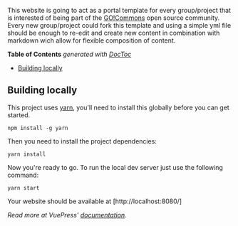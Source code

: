  This website is going to act as a portal template for every group/project that is interested of being part of the [GO!Commons][gocommons] open source community. Every new group/project could fork this template and using a simple yml file should be enough to re-edit and create new content in combination with markdown wich allow for flexible composition of content.

<!-- START doctoc generated TOC please keep comment here to allow auto update -->
<!-- DON'T EDIT THIS SECTION, INSTEAD RE-RUN doctoc TO UPDATE -->
**Table of Contents**  *generated with [DocToc](https://github.com/thlorenz/doctoc)*

- [Building locally](#building-locally)

<!-- END doctoc generated TOC please keep comment here to allow auto update -->

## Building locally

This project uses [yarn](https://yarnpkg.com), you'll need to install this globally before you can get started.

```
npm install -g yarn
```

Then you need to install the project dependencies:

```
yarn install
```

Now you're ready to go.
To run the local dev server just use the following command:

```
yarn start
```

Your website should be available at [http://localhost:8080/]

_Read more at VuePress' [documentation][]._

[project]: https://vuepress.vuejs.org/
[documentation]: https://vuepress.vuejs.org/guide/
[gocommons]: https://go_commons.gitlab.io/home/
